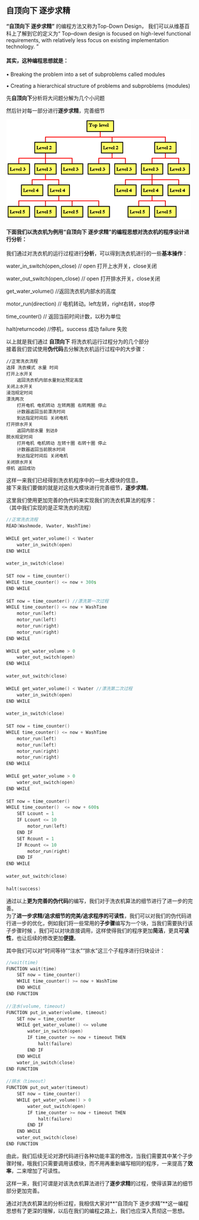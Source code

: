 
## 自顶向下 逐步求精

**“自顶向下 逐步求精”** 的编程方法又称为Top-Down Design， 我们可以从维基百科上了解到它的定义为“ Top–down design is focused on high-level functional requirements, with relatively less focus on existing implementation technology. ”			

#### 其实，这种编程思想就是：	

• Breaking the problem into a set of subproblems called modules	

• Creating a hierarchical structure of problems and subproblems (modules)	

先**自顶向下**分析将大问题分解为几个小问题				

然后针对每一部分进行**逐步求精**，完善细节	

![](images/topDown1.gif)

#### 下面我们以洗衣机为例用“自顶向下 逐步求精”的编程思想对洗衣机的程序设计进行分析：		

我们通过对洗衣机的运行过程进行**分析**，可以得到洗衣机进行的一些**基本操作**：	
			
water_in_switch(open_close) // open 打开上水开关，close关闭   

water_out_switch(open_close) // open 打开排水开关，close关闭		 

get_water_volume() //返回洗衣机内部水的高度		         

motor_run(direction) // 电机转动。left左转，right右转，stop停			

time_counter() // 返回当前时间计数，以秒为单位				          

halt(returncode) //停机，success 成功 failure 失败				        

以上就是我们通过  **自顶向下**  将洗衣机运行过程分为的几个部分				
接着我们尝试使用**伪代码**去分解洗衣机运行过程中的大步骤：			

```
//正常洗衣流程
选择 洗衣模式 水量 时间
打开上水开关 
	返回洗衣机内部水量到达预定高度 
关闭上水开关
浸泡规定时间
漂洗两次
	打开电机 电机转动 左转两圈 右转两圈 停止
	计数器返回当前漂洗时间
	到达指定时间后 关闭电机
打开排水开关
	返回内部水量 到达0
脱水规定时间
	打开电机 电机转动 左转十圈 右转十圈 停止
	计数器返回当前脱水时间
	到达指定时间后 关闭电机
关闭排水开关
停机 返回成功
```	

这样一来我们已经得到洗衣机程序中的一些大模块的信息，							
接下来我们要做的就是对这些大模块进行完善细节，**逐步求精**。				

这里我们使用更加完善的伪代码来实现我们的洗衣机算法的程序：			
（其中我们实现的是正常洗衣的流程）

```cpp
//正常洗衣流程
READ(Washmode, Vwater, WashTime) 

WHILE get_water_volume() < Vwater
	water_in_switch(open)
END WHILE

water_in_switch(close)

SET now = time_counter()
WHILE time_counter() <= now + 300s
END WHILE

SET now = time_counter() //漂洗第一次过程
WHILE time_counter() <= now + WashTime
	motor_run(left)
	motor_run(left)
	motor_run(right)
	motor_run(right)
END WHILE

WHILE get_water_volume > 0
	water_out_switch(open)
END WHILE

water_out_switch(close)

WHILE get_water_volume() < Vwater //漂洗第二次过程
	water_in_switch(open)
END WHILE

water_in_switch(close)

SET now = time_counter() 
WHILE time_counter() <= now + WashTime
	motor_run(left)
	motor_run(left)
	motor_run(right)
	motor_run(right)
END WHILE

WHILE get_water_volume > 0
	water_out_switch(open)
END WHILE

SET now = time_counter()
WHILE time_counter()  <= now + 600s
	SET Lcount = 1
	IF Lcount <= 10
		motor_run(left)
	END IF
	SET Rcount = 1
	IF Rcount <= 10
		motor_run(right)
	END IF
END WHILE

water_out_switch(close)

halt(success)
```

通过以上**更为完善的伪代码**的编写，我们对于洗衣机算法的细节进行了进一步的完善。				
为了**进一步求精/追求细节的完美/追求程序的可读性**，我们可以对我们的伪代码进行进一步的优化，例如我们将一些常用的**子步骤**编写为一个块，当我们需要执行该子步骤时候 ，我们可以对块直接调用，这样使得我们的程序更加**简洁**，更具**可读性**，也让后续的修改更加**便捷**。		

其中我们可以对“时间等待”“注水”“排水”这三个子程序进行归块设计：			

```cpp
//wait(time)
FUNCTION wait(time)
	SET now = time_counter()
	WHILE time_counter() >= now + WashTime
	END WHILE
END FUNCTION 

//注水(volume, timeout)
FUNCTION put_in_water(volume, timeout)
	SET now = time_counter
	WHILE get_water_volume() <= volume
		water_in_switch(open)
		IF time_counter >= now + timeout THEN
			halt(failure)
		END IF
	END WHILE
	water_in_switch(close)
END FUNCTION

//排水（timeout）
FUNCTION put_out_water(timeout)
	SET now = time_counter()
	WHILE get_water_volume() > 0
		water_out_switch(open)
		IF time_counter >= now + timeout THEN
			halt(failure)
		END IF
	END WHILE
	water_out_switch(close)
END FUNCTION
```

由此，我们后续无论对源代码进行各种功能丰富的修改，当我们需要其中某个子步骤时候，哦我们只需要调用该模块，而不用再重新编写相同的程序，一来提高了**效率**，二来增加了可读性。

这样一来，我们可谓是对该洗衣机算法进行了**逐步求精**的过程，使得该算法的细节部分更加完善。

通过对洗衣机算法的分析过程，我相信大家对**“自顶向下 逐步求精”**这一编程思想有了更深的理解，以后在我们的编程之路上，我们也应深入贯彻这一思想。
